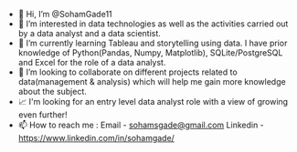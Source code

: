 - 👋 Hi, I’m @SohamGade11
- 👀 I’m interested in data technologies as well as the activities carried out by a data analyst and a data scientist.
- 🌱 I’m currently learning Tableau and storytelling using data. I have prior knowledge of Python(Pandas, Numpy, Matplotlib), SQLite/PostgreSQL and Excel for the role of a data analyst.
- 💞️ I’m looking to collaborate on different projects related to data(management & analysis) which will help me gain more knowledge about the subject.
- 📈 I'm looking for an entry level data analyst role with a view of growing even further! 
- 📫 How to reach me : Email - sohamsgade@gmail.com
                        Linkedin - https://www.linkedin.com/in/sohamgade/

<!---
SohamGade11/SohamGade11 is a ✨ special ✨ repository because its `README.md` (this file) appears on your GitHub profile.
You can click the Preview link to take a look at your changes.
--->

